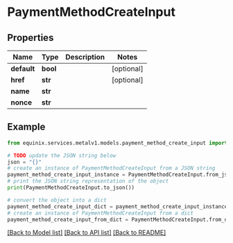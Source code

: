 # PaymentMethodCreateInput


## Properties

Name | Type | Description | Notes
------------ | ------------- | ------------- | -------------
**default** | **bool** |  | [optional] 
**href** | **str** |  | [optional] 
**name** | **str** |  | 
**nonce** | **str** |  | 

## Example

```python
from equinix.services.metalv1.models.payment_method_create_input import PaymentMethodCreateInput

# TODO update the JSON string below
json = "{}"
# create an instance of PaymentMethodCreateInput from a JSON string
payment_method_create_input_instance = PaymentMethodCreateInput.from_json(json)
# print the JSON string representation of the object
print(PaymentMethodCreateInput.to_json())

# convert the object into a dict
payment_method_create_input_dict = payment_method_create_input_instance.to_dict()
# create an instance of PaymentMethodCreateInput from a dict
payment_method_create_input_from_dict = PaymentMethodCreateInput.from_dict(payment_method_create_input_dict)
```
[[Back to Model list]](../README.md#documentation-for-models) [[Back to API list]](../README.md#documentation-for-api-endpoints) [[Back to README]](../README.md)


